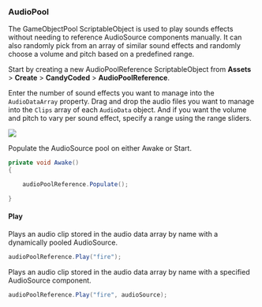 ### AudioPool

The GameObjectPool ScriptableObject is used to play sounds effects without needing to reference AudioSource components manually. It can also randomly pick from an array of similar sound effects and randomly choose a volume and pitch based on a predefined range.

Start by creating a new AudioPoolReference ScriptableObject from **Assets** > **Create** > **CandyCoded** > **AudioPoolReference**.

Enter the number of sound effects you want to manage into the `AudioDataArray` property. Drag and drop the audio files you want to manage into the `Clips` array of each `AudioData` object. And if you want the volume and pitch to vary per sound effect, specify a range using the range sliders.

![](https://i.imgur.com/DRgr1v4.png)

Populate the AudioSource pool on either Awake or Start.

```csharp
private void Awake()
{

    audioPoolReference.Populate();

}
```

#### Play

Plays an audio clip stored in the audio data array by name with a dynamically pooled AudioSource.

```csharp
audioPoolReference.Play("fire");
```

Plays an audio clip stored in the audio data array by name with a specified AudioSource component.

```csharp
audioPoolReference.Play("fire", audioSource);
```
